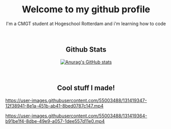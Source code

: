 <h1 align="center">Welcome to my github profile</h1>
<p align="center">I'm a CMGT student at Hogeschool Rotterdam and i'm learning how to code</p>
<br>
<h2 align="center">Github Stats</h2>
<div align="center">


[![Anurag's GitHub stats](https://github-readme-stats.vercel.app/api?username=MarcvdMade)](https://github.com/anuraghazra/github-readme-stats)


</div>
<br>
<h2 align="center">Cool stuff I made!</h2>
<div>


https://user-images.githubusercontent.com/55003488/131419347-12f38941-8e1a-451b-ab41-8bed0787c147.mp4



https://user-images.githubusercontent.com/55003488/131419364-b91be1f4-8dbe-49e9-a057-1dee557d11e0.mp4


</div>
